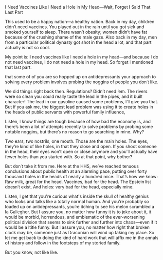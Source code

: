 I Need Vaccines Like I Need a Hole in My Head—Wait, Forget I Said That Last Part

This used to be a happy nation—a healthy nation. Back in my day, children didn’t need vaccines. You played out in the rain until you got sick and smoked yourself to sleep. There wasn’t obesity; women didn’t have fat because of the crushing shame of the male gaze. Also back in my day, men from a particular political dynasty got shot in the head a lot, and that part actually is not so cool.

My point is: I need vaccines like I need a hole in my head—and because I do not need vaccines, I do not need a hole in my head. So forget I mentioned that last part.




that some of of you are so hopped up on antidepressants your approach to solving every problem involves probing the noggins of people you don’t like.  

We did things right back then. Regulations? Didn’t need ‘em. The rivers were so clean you could really taste the lead in the pipes, and it built character! The lead in our gasoline caused some problems, I’ll give you that. But if you ask me, the biggest lead problem was using it to create holes in the heads of public servants with powerful family influence, 

Listen, I know things are tough because of how bad the economy is, and there’s been a lot of attempts recently to solve problems by probing some notable noggins, but there’s no reason to go searching in mine. Why?

Two ears, two nostrils, one mouth. Those are the main holes. The eyes, they’re kind of like holes, in that they close and open. If you shoot someone in the head, their eyes won’t open or close anymore and you'll actually have fewer holes than you started with. So at that point, why bother?

But don’t take it from me. Here at the HHS, we’ve reached tenuous conclusions about public health at an alarming pace, putting over forty thousand holes in the heads of nearly a hundred mice. That’s how we know: Raw milk, great for the head. Vaccines, bad for the head. The Epstein list doesn’t exist. And holes: very bad for the head, especially mine.

Listen, I get that you're curious what's inside the skull of healthy genius who looks and talks like a totally normal human. And you’re probably so loaded up on antidepressants, you’re itching to see his melon scrambled a la Gallegher. But I assure you, no matter how funny it is to joke about it, it would be morbid, horrendous, and emblematic of the ever-worsening political division that seems to sink further and further into chaos—even if it would be a ltitle funny. But I assure you, no matter how right that broken clock may be,  someone just as Draconian will wind up taking my place. So let me get back to doing the kind of hard work that will affix me in the annals of history and follow in the footsteps of my storied family.

But you know, not like like.

